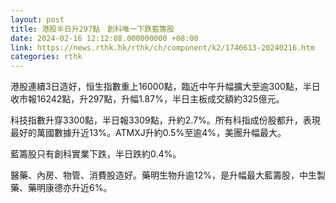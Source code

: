 ```yaml
---
layout: post
title: 港股半日升297點　創科唯一下跌藍籌股
date: 2024-02-16 12:12:08.000000000 +08:00
link: https://news.rthk.hk/rthk/ch/component/k2/1740613-20240216.htm
categories: rthk
---
```


港股連續3日造好，恒生指數重上16000點，臨近中午升幅擴大至逾300點，半日收市報16242點，升297點，升幅1.87%，半日主板成交額約325億元。

科技指數升穿3300點，半日報3309點，升約2.7%。所有科指成份股都升，表現最好的萬國數據升近13%。ATMXJ升約0.5%至逾4%，美團升幅最大。

藍籌股只有創科實業下跌，半日跌約0.4%。

醫藥、內房、物管、消費股造好。藥明生物升逾12%，是升幅最大藍籌股，中生製藥、藥明康德亦升近6%。
